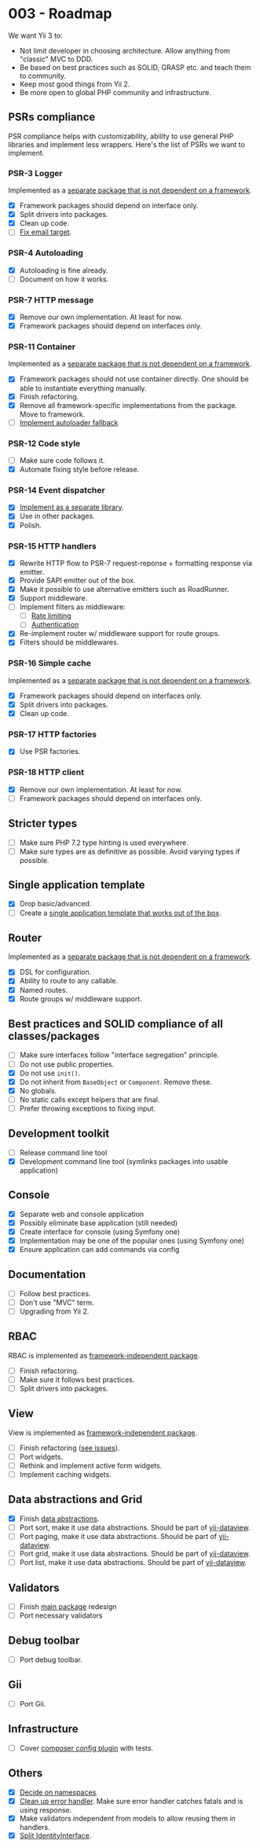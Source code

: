 # 003 - Roadmap

We want Yii 3 to:

- Not limit developer in choosing architecture. Allow anything from "classic" MVC to DDD.
- Be based on best practices such as SOLID, GRASP etc. and teach them to community.
- Keep most good things from Yii 2.
- Be more open to global PHP community and infrastructure.

## PSRs compliance

PSR compliance helps with customizability, ability to use general PHP libraries and implement less wrappers.
Here's the list of PSRs we want to implement.

### PSR-3 Logger

Implemented as a [separate package that is not dependent on a framework](https://github.com/yiisoft/log).

- [x] Framework packages should depend on interface only.
- [x] Split drivers into packages.
- [x] Clean up code.
- [ ] [Fix email target](https://github.com/yiisoft/log-target-email).

### PSR-4 Autoloading

- [x] Autoloading is fine already.
- [ ] Document on how it works.

### PSR-7 HTTP message

- [x] Remove our own implementation. At least for now.
- [x] Framework packages should depend on interfaces only.

### PSR-11 Container

Implemented as a [separate package that is not dependent on a framework](https://github.com/yiisoft/di).

- [x] Framework packages should not use container directly. One should be able to instantiate everything manually.
- [x] Finish refactoring.
- [x] Remove all framework-specific implementations from the package. Move to framework.
- [ ] [Implement autoloader fallback](https://github.com/yiisoft/di/issues/88)

### PSR-12 Code style

- [ ] Make sure code follows it.
- [x] Automate fixing style before release.

### PSR-14 Event dispatcher

- [x] [Implement as a separate library](https://github.com/yiisoft/event-dispatcher).
- [x] Use in other packages.
- [x] Polish.

### PSR-15 HTTP handlers

- [x] Rewrite HTTP flow to PSR-7 request-reponse + formatting response via emitter.
- [x] Provide SAPI emitter out of the box.
- [x] Make it possible to use alternative emitters such as RoadRunner.
- [x] Support middleware.
- [ ] Implement filters as middleware:
  - [ ] [Rate limiting](https://github.com/yiisoft/yii-web/issues/63)
  - [ ] [Authentication](https://github.com/yiisoft/yii-web/issues/114)
- [x] Re-implement router w/ middleware support for route groups.
- [x] Filters should be middlewares.

### PSR-16 Simple cache

Implemented as a [separate package that is not dependent on a framework](https://github.com/yiisoft/cache).

- [x] Framework packages should depend on interfaces only.
- [x] Split drivers into packages.
- [x] Clean up code.

### PSR-17 HTTP factories

- [x] Use PSR factories.

### PSR-18 HTTP client

- [x] Remove our own implementation. At least for now.
- [ ] Framework packages should depend on interfaces only.

## Stricter types

- [ ] Make sure PHP 7.2 type hinting is used everywhere.
- [ ] Make sure types are as definitive as possible. Avoid varying types if possible.

## Single application template

- [x] Drop basic/advanced.
- [ ] Create a [single application template that works out of the box](https://github.com/yiisoft/yii-project-template).

## Router

Implemented as a [separate package that is not dependent on a framework](https://github.com/yiisoft/router).

- [x] DSL for configuration.
- [x] Ability to route to any callable.
- [x] Named routes.
- [x] Route groups w/ middleware support.

## Best practices and SOLID compliance of all classes/packages

- [ ] Make sure interfaces follow "interface segregation" principle.
- [ ] Do not use public properties.
- [x] Do not use `init()`.
- [x] Do not inherit from `BaseObject` or `Component`. Remove these.
- [x] No globals.
- [ ] No static calls except helpers that are final.
- [ ] Prefer throwing exceptions to fixing input.

## Development toolkit

- [ ] Release command line tool
- [x] Development command line tool (symlinks packages into usable application)

## Console

- [x] Separate web and console application
- [x] Possibly eliminate base application (still needed)
- [x] Create interface for console (using Symfony one)
- [x] Implementation may be one of the popular ones (using Symfony one)
- [x] Ensure application can add commands via config

## Documentation

- [ ] Follow best practices.
- [ ] Don't use "MVC" term.
- [ ] Upgrading from Yii 2.

## RBAC

RBAC is implemented as [framework-independent package](https://github.com/yiisoft/rbac).

- [ ] Finish refactoring.
- [ ] Make sure it follows best practices.
- [ ] Split drivers into packages.

## View

View is implemented as [framework-independent package](https://github.com/yiisoft/view).

- [ ] Finish refactoring ([see issues](https://github.com/yiisoft/view/issues)).
- [ ] Port widgets.
- [ ] Rethink and implement active form widgets.
- [ ] Implement caching widgets.

## Data abstractions and Grid

- [x] Finish [data abstractions](https://github.com/yiisoft/data).
- [ ] Port sort, make it use data abstractions. Should be part of [yii-dataview](https://github.com/yiisoft/yii-dataview).
- [ ] Port paging, make it use data abstractions. Should be part of [yii-dataview](https://github.com/yiisoft/yii-dataview).
- [ ] Port grid, make it use data abstractions. Should be part of [yii-dataview](https://github.com/yiisoft/yii-dataview).
- [ ] Port list, make it use data abstractions. Should be part of [yii-dataview](https://github.com/yiisoft/yii-dataview).

## Validators

- [ ] Finish [main package](https://github.com/yiisoft/validator) redesign
- [ ] Port necessary validators

## Debug toolbar

- [ ] Port debug toolbar.

## Gii

- [ ] Port Gii.

## Infrastructure

- [ ] Cover [composer config plugin](https://github.com/hiqdev/composer-config-plugin) with tests.

## Others

- [x] [Decide on namespaces](https://forum.yiiframework.com/t/lowercase-or-camelcase-namespaces/124983/52).
- [x] [Clean up error handler](https://github.com/yiisoft/yii2/issues/14348). Make sure error handler catches fatals and is using response.
- [x] Make validators independent from models to allow reusing them in handlers.
- [x] [Split IdentityInterface](https://github.com/yiisoft/yii2/issues/13825).
